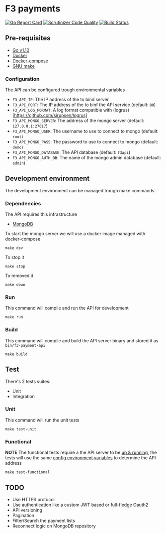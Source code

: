 # F3 payments
[![Go Report Card](https://goreportcard.com/badge/github.com/hmoragrega/f3-payments)](https://goreportcard.com/report/github.com/hmoragrega/f3-payments)
[![Scrutinizer Code Quality](https://scrutinizer-ci.com/g/hmoragrega/f3-payments/badges/quality-score.png?b=master)](https://scrutinizer-ci.com/g/hmoragrega/f3-payments/?branch=master)
[![Build Status](https://scrutinizer-ci.com/g/hmoragrega/f3-payments/badges/build.png?b=master)](https://scrutinizer-ci.com/g/hmoragrega/f3-payments/build-status/master)

## Pre-requisites
- [Go v1.10](https://golang.org/)
- [Docker](https://docs.docker.com/install/#releases)
- [Docker-compose](https://docs.docker.com/compose/install/)
- [GNU make](https://www.gnu.org/software/make/)

### Configuration
The API can be configured trough environmental variables
- `F3_API_IP`: The IP address of the to bind server
- `F3_API_PORT`: The IP address of the to binf the API service (default: `80`)
- `F3_API_LOG_FORMAT`: A log format compatible with (logrus)[https://github.com/sirupsen/logrus]
- `F3_API_MONGO_SERVER`: The address of the mongo server (default: `127.0.0.1:27017`)
- `F3_API_MONGO_USER`: The username to use to connect to mongo (default: `root`)
- `F3_API_MONGO_PASS`: The password to use to connect to mongo (default: `demo`)
- `F3_API_MONGO_DATABASE`: The API database (default: `f3api`)
- `F3_API_MONGO_AUTH_DB`: The name of the mongo admin database (default: `admin`)

## Development environment
The development environment can be managed trough make commands

### Dependencies
The API requires this infrastructure
- [MongoDB](https://www.mongodb.com/)

To start the mongo server we will use a docker image managed with docker-compose
```
make dev
```

To stop it
```
make stop
```

To removed it
```
make down
```

### Run
This command will compile and run the API for development
```
make run
```
### Build
This command will compile and build the API server binary and stored it as `bin/f3-payment-api`
```
make build
```

## Test
There's 2 tests suites:
- Unit
- Integration

### Unit 
This command will run the unit tests
```
make test-unit
```

### Functional 
**NOTE** The functional tests require a the API server to be [up & running](#run), the tests will use the same [config environment variables](#configuration) to determine the API address
```
make test-functional
```

## TODO
- Use HTTPS protocol
- Use authentication like a custom JWT based or full-fledge Oauth2
- API versioning
- Pagination
- Filter/Search the payment lists
- Reconnect logic on MongoDB repository